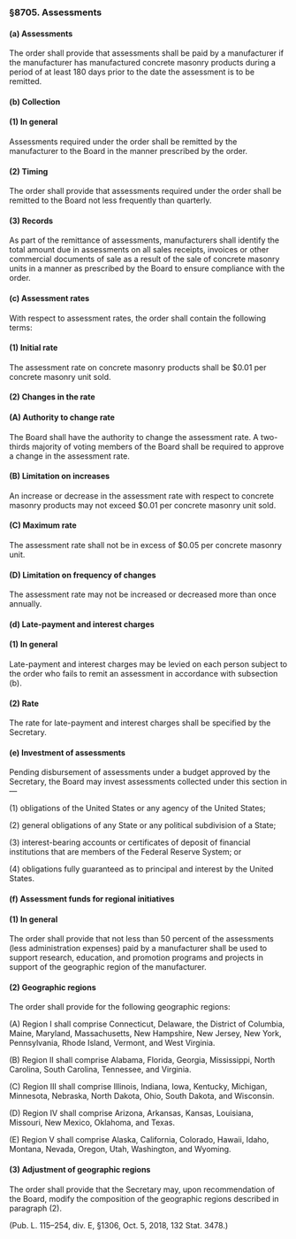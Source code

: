 ### §8705. Assessments ###

#### (a) Assessments ####

The order shall provide that assessments shall be paid by a manufacturer if the manufacturer has manufactured concrete masonry products during a period of at least 180 days prior to the date the assessment is to be remitted.

#### (b) Collection ####

#### (1) In general ####

Assessments required under the order shall be remitted by the manufacturer to the Board in the manner prescribed by the order.

#### (2) Timing ####

The order shall provide that assessments required under the order shall be remitted to the Board not less frequently than quarterly.

#### (3) Records ####

As part of the remittance of assessments, manufacturers shall identify the total amount due in assessments on all sales receipts, invoices or other commercial documents of sale as a result of the sale of concrete masonry units in a manner as prescribed by the Board to ensure compliance with the order.

#### (c) Assessment rates ####

With respect to assessment rates, the order shall contain the following terms:

#### (1) Initial rate ####

The assessment rate on concrete masonry products shall be $0.01 per concrete masonry unit sold.

#### (2) Changes in the rate ####

#### (A) Authority to change rate ####

The Board shall have the authority to change the assessment rate. A two-thirds majority of voting members of the Board shall be required to approve a change in the assessment rate.

#### (B) Limitation on increases ####

An increase or decrease in the assessment rate with respect to concrete masonry products may not exceed $0.01 per concrete masonry unit sold.

#### (C) Maximum rate ####

The assessment rate shall not be in excess of $0.05 per concrete masonry unit.

#### (D) Limitation on frequency of changes ####

The assessment rate may not be increased or decreased more than once annually.

#### (d) Late-payment and interest charges ####

#### (1) In general ####

Late-payment and interest charges may be levied on each person subject to the order who fails to remit an assessment in accordance with subsection (b).

#### (2) Rate ####

The rate for late-payment and interest charges shall be specified by the Secretary.

#### (e) Investment of assessments ####

Pending disbursement of assessments under a budget approved by the Secretary, the Board may invest assessments collected under this section in—

(1) obligations of the United States or any agency of the United States;

(2) general obligations of any State or any political subdivision of a State;

(3) interest-bearing accounts or certificates of deposit of financial institutions that are members of the Federal Reserve System; or

(4) obligations fully guaranteed as to principal and interest by the United States.

#### (f) Assessment funds for regional initiatives ####

#### (1) In general ####

The order shall provide that not less than 50 percent of the assessments (less administration expenses) paid by a manufacturer shall be used to support research, education, and promotion programs and projects in support of the geographic region of the manufacturer.

#### (2) Geographic regions ####

The order shall provide for the following geographic regions:

(A) Region I shall comprise Connecticut, Delaware, the District of Columbia, Maine, Maryland, Massachusetts, New Hampshire, New Jersey, New York, Pennsylvania, Rhode Island, Vermont, and West Virginia.

(B) Region II shall comprise Alabama, Florida, Georgia, Mississippi, North Carolina, South Carolina, Tennessee, and Virginia.

(C) Region III shall comprise Illinois, Indiana, Iowa, Kentucky, Michigan, Minnesota, Nebraska, North Dakota, Ohio, South Dakota, and Wisconsin.

(D) Region IV shall comprise Arizona, Arkansas, Kansas, Louisiana, Missouri, New Mexico, Oklahoma, and Texas.

(E) Region V shall comprise Alaska, California, Colorado, Hawaii, Idaho, Montana, Nevada, Oregon, Utah, Washington, and Wyoming.

#### (3) Adjustment of geographic regions ####

The order shall provide that the Secretary may, upon recommendation of the Board, modify the composition of the geographic regions described in paragraph (2).

(Pub. L. 115–254, div. E, §1306, Oct. 5, 2018, 132 Stat. 3478.)
